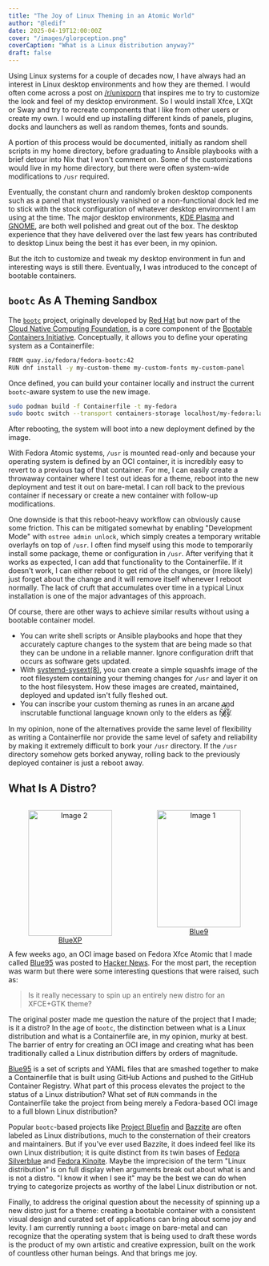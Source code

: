 ```yaml
---
title: "The Joy of Linux Theming in an Atomic World"
author: "@ledif"
date: 2025-04-19T12:00:00Z
cover: "/images/glorpception.png"
coverCaption: "What is a Linux distribution anyway?"
draft: false
---
```


Using Linux systems for a couple of decades now, I have always had an interest in Linux desktop environments and how they are themed.
I would often come across a post on [/r/unixporn](https://reddit.com/r/unixporn) that inspires me to try to customize the look and feel of my desktop environment. So I would install Xfce, LXQt or Sway and try to recreate components that I like from other users or create my own. I would end up installing different kinds of panels, plugins, docks and launchers as well as random themes, fonts and sounds.

A portion of this process would be documented, initially as random shell scripts in my home directory, before graduating to Ansible playbooks with a brief detour into Nix that I won't comment on. Some of the customizations would live in my home directory, but there were often system-wide modifications to `/usr` required.

Eventually, the constant churn and randomly broken desktop components such as a panel that mysteriously vanished or a non-functional dock led me to stick with the stock configuration of whatever desktop environment I am using at the time.
The major desktop environments, [KDE Plasma](https://kde.org) and [GNOME](https://www.gnome.org), are both well polished and great out of the box. The desktop experience that they have delivered over the last few years has contributed to desktop Linux being the best it has ever been, in my opinion.

But the itch to customize and tweak my desktop environment in fun and interesting ways is still there. Eventually, I was introduced to the concept of bootable containers.

## `bootc` As A Theming Sandbox

The [`bootc`](https://github.com/bootc-dev/bootc) project, originally developed by [Red Hat](https://www.redhat.com) but now part of the [Cloud Native Computing Foundation](https://www.cncf.io/), is a core component of the [Bootable Containers Initiative](https://containers.github.io/bootable/). Conceptually, it allows you to define your operating system as a Containerfile:

```bash
FROM quay.io/fedora/fedora-bootc:42
RUN dnf install -y my-custom-theme my-custom-fonts my-custom-panel
```


Once defined, you can build your container locally and instruct the current `bootc`-aware system
to use the new image.

```bash
sudo podman build -f Containerfile -t my-fedora
sudo bootc switch --transport containers-storage localhost/my-fedora:latest

```

After rebooting, the system will boot into a new deployment defined by the image.

With Fedora Atomic systems, `/usr` is mounted read-only and because your operating system is defined by an OCI container, it is incredibly easy to revert to a previous tag of that container. For me, I can easily create a throwaway container where I test out ideas for a theme, reboot into the new deployment and test it out on bare-metal. I can roll back to the previous container if necessary or create a new container with follow-up modifications.

One downside is that this reboot-heavy workflow can obviously cause some friction. This can be mitigated somewhat by enabling "Development Mode" with `ostree admin unlock`, which simply creates a temporary writable overlayfs on top of `/usr`. I often find myself using this mode to temporarily install some package, theme or configuration in `/usr`. After verifying that it works as expected, I can add that functionality to the Containerfile. If it doesn't work, I can either reboot to get rid of the changes, or (more likely) just forget about the change and it will remove itself whenever I reboot normally. The lack of cruft that accumulates over time in a typical Linux installation is one of the major advantages of this approach.

Of course, there are other ways to achieve similar results without using a bootable container model.
- You can write shell scripts or Ansible playbooks and hope that they accurately capture changes to the system that are being made so that they can be undone in a reliable manner. Ignore configuration drift that occurs as software gets updated.
- With [systemd-sysext(8)](https://www.freedesktop.org/software/systemd/man/latest/systemd-sysext.html), you can create a simple squashfs image of the root filesystem containing your theming changes for `/usr` and layer it on to the host filesystem. How these images are created, maintained, deployed and updated isn't fully fleshed out.
- You can inscribe your custom theming as runes in an arcane and inscrutable functional language known only to the elders as N̸̘̏͑̕͝į̸̈́̂x̸͙̑̅̒.

In my opinion, none of the alternatives provide the same level of flexibility as writing a Containerfile nor provide
the same level of safety and reliability by making it extremely difficult to bork your `/usr` directory. If the `/usr` directory somehow gets borked anyway, rolling back to the previously deployed container is just a reboot away.

## What Is A Distro?

<div style="display: flex; justify-content: space-between; gap: 10px; text-align: center;">
  <figure style="width: 48%;">
    <a href="/images/bluexp.png"><img src="/images/bluexp.png" alt="Image 2" style="width: 100%; object-fit: cover;"></a>
    <figcaption><a href="https://github.com/winblues/bluexp">BlueXP</a></figcaption>
  </figure>
  <figure style="width: 48%;">
    <a href="/images/blue9.png"><img src="/images/blue9.png" alt="Image 1" style="width: 100%; height: 234px; object-fit: cover;"></a>
    <figcaption><a href="https://github.com/winblues/blue9">Blue9</a></figcaption>
  </figure>
</div>

A few weeks ago, an OCI image based on Fedora Xfce Atomic that I made called [Blue95](https://blues.win/95) was posted to [Hacker News](https://news.ycombinator.com/item?id=43524937). For the most part, the reception was warm but there were some interesting questions that were raised, such as:

> Is it really necessary to spin up an entirely new distro for an XFCE+GTK theme?


The original poster made me question the nature of the project that I made; is it a distro? In the age of `bootc`, the distinction between what is a Linux distribution and what is a Containerfile are, in my opinion, murky at best. The barrier of entry for creating an OCI image and creating what has been traditionally called a Linux distribution differs by orders of magnitude.

[Blue95](https://blues.win/95) is a set of scripts and YAML files that are smashed together to make a Containerfile that is built using GitHub Actions and pushed to the GitHub Container Registry. What part of this process elevates the project to the status of a Linux distribution? What set of `RUN` commands in the Containerfile take the project from being merely a Fedora-based OCI image to a full blown Linux distribution?

Popular `bootc`-based projects like [Project Bluefin](https://projectbluefin.io) and [Bazzite](https://bazzite.gg) are often labeled as Linux distributions, much to the consternation of their creators and maintainers. But if you've ever used Bazzite, it does indeed feel like its own Linux distribution; it is quite distinct from its twin bases of [Fedora Silverblue](https://fedoraproject.org/atomic-desktops/silverblue/) and [Fedora Kinoite](https://fedoraproject.org/atomic-desktops/kinoite/). Maybe the imprecision of the term "Linux distribution" is on full display when arguments break out about what is and is not a distro. "I know it when I see it" may be the best we can do when trying to categorize projects as worthy of the label Linux distribution or not.

Finally, to address the original question about the necessity of spinning up a new distro just for a theme: creating a bootable container with a consistent visual design and curated set of applications can bring about some joy and levity. I am currently running a `bootc` image on bare-metal and can recognize that the operating system that is being used to draft these words is the product of my own artistic and creative expression, built on the work of countless other human beings. And that brings me joy.
